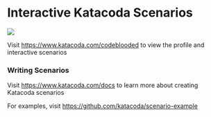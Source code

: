 # Interactive Katacoda Scenarios

[![](http://shields.katacoda.com/katacoda/codeblooded/count.svg)](https://www.katacoda.com/codeblooded "Get your profile on Katacoda.com")

Visit https://www.katacoda.com/codeblooded to view the profile and interactive scenarios

### Writing Scenarios
Visit https://www.katacoda.com/docs to learn more about creating Katacoda scenarios

For examples, visit https://github.com/katacoda/scenario-example
